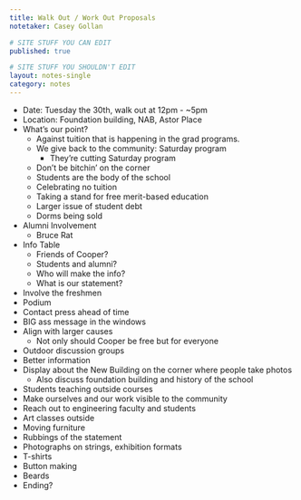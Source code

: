 ```yaml
---
title: Walk Out / Work Out Proposals
notetaker: Casey Gollan

# SITE STUFF YOU CAN EDIT
published: true

# SITE STUFF YOU SHOULDN'T EDIT
layout: notes-single
category: notes
---
```


- Date: Tuesday the 30th, walk out at 12pm - ~5pm
- Location: Foundation building, NAB, Astor Place
- What’s our point?
	- Against tuition that is happening in the grad programs.
	- We give back to the community: Saturday program
		- They’re cutting Saturday program
	- Don’t be bitchin’ on the corner
	- Students are the body of the school
	- Celebrating no tuition
	- Taking a stand for free merit-based education
	- Larger issue of student debt
	- Dorms being sold
- Alumni Involvement
	- Bruce Rat
- Info Table
	- Friends of Cooper?
	- Students and alumni?
	- Who will make the info?
	- What is our statement?
- Involve the freshmen
- Podium
- Contact press ahead of time
- BIG ass message in the windows
- Align with larger causes
	- Not only should Cooper be free but for everyone
- Outdoor discussion groups
- Better information
- Display about the New Building on the corner where people take photos
	- Also discuss foundation building and history of the school
- Students teaching outside courses
- Make ourselves and our work visible to the community
- Reach out to engineering faculty and students
- Art classes outside
- Moving furniture
- Rubbings of the statement
- Photographs on strings, exhibition formats
- T-shirts
- Button making
- Beards
- Ending?